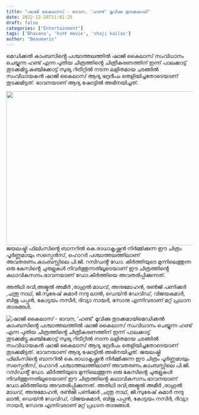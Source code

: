 ```yaml
---
title: "ഷാജി കൈലാസ് - ഭാവന, 'ഹണ്ട്' മൂവിക്കു തുടക്കമായി"
date: 2022-12-28T11:01:25
draft: false
categories: ["Entertainment"]
tags: ['Bhavana', 'hunt movie', 'shaji kailas']
author: "Beaumaris"
---
```


മെഡിക്കൽ കാംബസിൻ്റെ പശ്ചാത്തലത്തിൽ ഷാജി കൈലാസ് സംവിധാനം ചെയ്യുന്ന ഹണ്ട് എന്ന പുതിയ ചിത്രത്തിൻ്റെ ചിത്രീകരണത്തിന് ഇന്ന് പാലക്കാട്ട് തുടക്കമിട്ടു.കഞ്ചിക്കോട്ട് സുര്യ റിട്രീറ്റിൽ നടന്ന ലളിതമായ ചടങ്ങിൽ സംവിധായകൻ ഷാജി കൈലാസ് ആദ്യ ഭദ്രദീപം തെളിയിച്ചതോടെയാണ് തുടക്കമിട്ടത്. ഭാവനയാണ് ആദ്യ ഷോട്ടിൽ അഭിനയിച്ചത്.

<img class="size-large wp-image-375980 aligncenter" src="https://cdn.boolokam.com/articles/2022/12/qqweee-1024x533.jpg" alt="" width="800" height="416" />ജയലഷ്മി ഫിലിംസിൻ്റെ ബാനറിൽ കെ.രാധാകൃഷ്ണൻ നിർമ്മിക്കുന്ന ഈ ചിത്രം പൂർണ്ണമായും സസ്പെൻസ്, ഹൊറർ പശ്ചാത്തലത്തിലാണ് അവതരണം.കാംബസ്സിലെ പി.ജി. റസിഡൻ്റ് ഡോ. കീർത്തിയുടെ മുന്നിലെത്തുന്ന ഒരു കേസിൻ്റെ ചുരുളുകൾ നിവർത്തുന്നതിലൂടെയാണ് ഈ ചിത്രത്തിൻ്റെ കഥാവികസനം.ഭാവനയാണ് ഡോ.കീർത്തിയെ അവതരിപ്പിക്കുന്നത്.

അതിഥി രവി,അജ്മൽ അമീർ ,രാഹുൽ മാധവ്, അനുമോഹൻ, രൺജി പണിക്കർ ,ചന്തു നാഥ്, ജി.സുരേഷ് കുമാർ നന്ദു ലാൽ, ഡെയ്ൻ ഡേവിഡ്, വിജയകുമാർ, ബിജു പപ്പൻ, കോട്ടയം നസീർ, ദിവ്യാ നായർ, സോനു എന്നിവരാണ് മറ്റ് പ്രധാന താരങ്ങൾ.


![ഷാജി കൈലാസ് - ഭാവന, 'ഹണ്ട്' മൂവിക്കു തുടക്കമായി](https://cdn.boolokam.com/articles/2022/12/qqweee-1024x533.jpg)മെഡിക്കൽ കാംബസിൻ്റെ പശ്ചാത്തലത്തിൽ ഷാജി കൈലാസ് സംവിധാനം ചെയ്യുന്ന ഹണ്ട് എന്ന പുതിയ ചിത്രത്തിൻ്റെ ചിത്രീകരണത്തിന് ഇന്ന് പാലക്കാട്ട് തുടക്കമിട്ടു.കഞ്ചിക്കോട്ട് സുര്യ റിട്രീറ്റിൽ നടന്ന ലളിതമായ ചടങ്ങിൽ സംവിധായകൻ ഷാജി കൈലാസ് ആദ്യ ഭദ്രദീപം തെളിയിച്ചതോടെയാണ് തുടക്കമിട്ടത്. ഭാവനയാണ് ആദ്യ ഷോട്ടിൽ അഭിനയിച്ചത്. ജയലഷ്മി ഫിലിംസിൻ്റെ ബാനറിൽ കെ.രാധാകൃഷ്ണൻ നിർമ്മിക്കുന്ന ഈ ചിത്രം പൂർണ്ണമായും സസ്പെൻസ്, ഹൊറർ പശ്ചാത്തലത്തിലാണ് അവതരണം.കാംബസ്സിലെ പി.ജി. റസിഡൻ്റ് ഡോ. കീർത്തിയുടെ മുന്നിലെത്തുന്ന ഒരു കേസിൻ്റെ ചുരുളുകൾ നിവർത്തുന്നതിലൂടെയാണ് ഈ ചിത്രത്തിൻ്റെ കഥാവികസനം.ഭാവനയാണ് ഡോ.കീർത്തിയെ അവതരിപ്പിക്കുന്നത്. അതിഥി രവി,അജ്മൽ അമീർ ,രാഹുൽ മാധവ്, അനുമോഹൻ, രൺജി പണിക്കർ ,ചന്തു നാഥ്, ജി.സുരേഷ് കുമാർ നന്ദു ലാൽ, ഡെയ്ൻ ഡേവിഡ്, വിജയകുമാർ, ബിജു പപ്പൻ, കോട്ടയം നസീർ, ദിവ്യാ നായർ, സോനു എന്നിവരാണ് മറ്റ് പ്രധാന താരങ്ങൾ.
